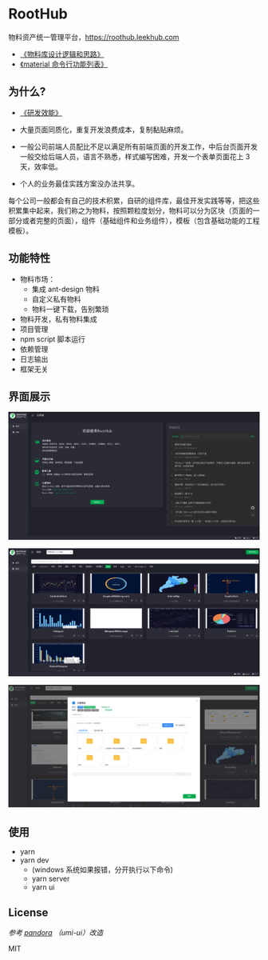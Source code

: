 # RootHub

物料资产统一管理平台，https://roothub.leekhub.com

- [《物料库设计逻辑和思路》](https://roothome.yuque.com/docs/share/8818727b-bc31-42e8-96a9-627c5df4a241)
- [《material 命令行功能列表》](https://roothome.yuque.com/docs/share/6458c2ec-2536-4f89-8cdd-dc38bcb82077)

## 为什么?

- [《研发效能》](https://roothome.yuque.com/docs/share/0b91938d-dd32-4aae-8d82-4cba58527944)

- 大量页面同质化，重复开发浪费成本，复制黏贴麻烦。
- 一般公司前端人员配比不足以满足所有前端页面的开发工作，中后台页面开发一般交给后端人员，语言不熟悉，样式编写困难，开发一个表单页面花上 3 天，效率低。
- 个人的业务最佳实践方案没办法共享。

每个公司一般都会有自己的技术积累，自研的组件库，最佳开发实践等等，把这些积累集中起来，我们称之为物料，按照颗粒度划分，物料可以分为区块（页面的一部分或者完整的页面），组件（基础组件和业务组件），模板（包含基础功能的工程模板）。

## 功能特性

- 物料市场：
  - 集成 ant-design 物料
  - 自定义私有物料
  - 物料一键下载，告别繁琐
- 物料开发，私有物料集成
- 项目管理
- npm script 脚本运行
- 依赖管理
- 日志输出
- 框架无关

## 界面展示

![物料市场](./demo1.png)

![物料市场](./demo2.png)

![物料市场](./demo3.png)

## 使用

- yarn
- yarn dev
  - (windows 系统如果报错，分开执行以下命令)
  - yarn server
  - yarn ui

## License

_参考 [pandora](https://github.com/ideagay/pandora) （umi-ui）改造_

MIT

<!--
## 安装

```
yarn global add @roothome/roothub
```

安装完成之后, 执行 roothub -v 验证，如提示未找到命令，新开一个终端窗口重试

## 使用

注意：使用前请先配置 github 的 ssh key

```
#启动ui
roothub ui

#获得更多命令使用帮助
roothub -h
``` -->
